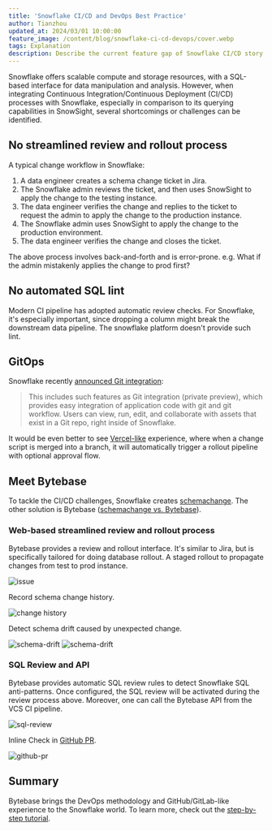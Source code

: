 ```yaml
---
title: 'Snowflake CI/CD and DevOps Best Practice'
author: Tianzhou
updated_at: 2024/03/01 10:00:00
feature_image: /content/blog/snowflake-ci-cd-devops/cover.webp
tags: Explanation
description: Describe the current feature gap of Snowflake CI/CD story and present a solution
---
```


Snowflake offers scalable compute and storage resources, with a SQL-based interface for data manipulation and analysis. However, when integrating Continuous Integration/Continuous Deployment (CI/CD) processes with Snowflake, especially in comparison to its querying capabilities in SnowSight, several shortcomings or challenges can be identified.

## No streamlined review and rollout process

A typical change workflow in Snowflake:

1. A data engineer creates a schema change ticket in Jira.
1. The Snowflake admin reviews the ticket, and then uses SnowSight to apply the change to the testing instance.
1. The data engineer verifies the change and replies to the ticket to request the admin to apply the change to the production instance.
1. The Snowflake admin uses SnowSight to apply the change to the production environment.
1. The data engineer verifies the change and closes the ticket.

The above process involves back-and-forth and is error-prone. e.g. What if the admin mistakenly applies the change to prod first?

## No automated SQL lint

Modern CI pipeline has adopted automatic review checks. For Snowflake, it's especially important, since dropping a column might break the downstream data pipeline. The snowflake platform doesn't provide such lint.

## GitOps

Snowflake recently [announced Git integration](https://www.snowflake.com/blog/snowflake-expands-developer-programmability-snowpark-container-services/):

> This includes such features as Git integration (private preview), which provides easy integration of application code with git and git workflow. Users can view, run, edit, and collaborate with assets that exist in a Git repo, right inside of Snowflake.

It would be even better to see [Vercel-like](https://vercel.com) experience, where when a change script is merged into a branch, it will automatically trigger a rollout pipeline with optional approval flow.

## Meet Bytebase

To tackle the CI/CD challenges, Snowflake creates [schemachange](https://github.com/Snowflake-Labs/schemachange). The other solution is Bytebase ([schemachange vs. Bytebase](https://www.bytebase.com/blog/snowflake-schema-change/)).

### Web-based streamlined review and rollout process

Bytebase provides a review and rollout interface. It's similar to Jira, but is specifically tailored for doing database rollout. A staged rollout to propagate changes from test to prod instance.

![issue](/content/blog/snowflake-ci-cd-devops/issue.webp)

Record schema change history.

![change history](/content/blog/snowflake-ci-cd-devops/change-history.webp)

Detect schema drift caused by unexpected change.

![schema-drift](/content/blog/snowflake-ci-cd-devops/schema-drift1.webp)
![schema-drift](/content/blog/snowflake-ci-cd-devops/schema-drift2.webp)

### SQL Review and API

Bytebase provides automatic SQL review rules to detect Snowflake SQL anti-patterns. Once configured, the SQL review will be activated during the review process above. Moreover, one can call the Bytebase API from the VCS CI pipeline.

![sql-review](/content/blog/snowflake-ci-cd-devops/sql-review-policy.webp)

Inline Check in [GitHub PR](https://github.com/bytebase/ci-example/pull/4/files).

![github-pr](/content/blog/snowflake-ci-cd-devops/github-pr.webp)

## Summary

Bytebase brings the DevOps methodology and GitHub/GitLab-like experience to the Snowflake world. To learn more, check out the [step-by-step tutorial](/docs/tutorials/database-change-management-with-snowflake/).
